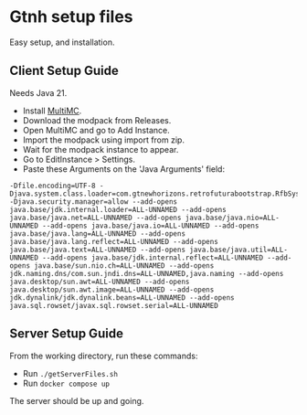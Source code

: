 # Gtnh setup files
Easy setup, and installation.

## Client Setup Guide
Needs Java 21.
- Install [MultiMC](https://multimc.org/).
- Download the modpack from Releases.
- Open MultiMC and go to Add Instance.
- Import the modpack using import from zip.
- Wait for the modpack instance to appear.
- Go to EditInstance > Settings.
- Paste these Arguments on the 'Java Arguments' field:
```
-Dfile.encoding=UTF-8 -Djava.system.class.loader=com.gtnewhorizons.retrofuturabootstrap.RfbSystemClassLoader -Djava.security.manager=allow --add-opens java.base/jdk.internal.loader=ALL-UNNAMED --add-opens java.base/java.net=ALL-UNNAMED --add-opens java.base/java.nio=ALL-UNNAMED --add-opens java.base/java.io=ALL-UNNAMED --add-opens java.base/java.lang=ALL-UNNAMED --add-opens java.base/java.lang.reflect=ALL-UNNAMED --add-opens java.base/java.text=ALL-UNNAMED --add-opens java.base/java.util=ALL-UNNAMED --add-opens java.base/jdk.internal.reflect=ALL-UNNAMED --add-opens java.base/sun.nio.ch=ALL-UNNAMED --add-opens jdk.naming.dns/com.sun.jndi.dns=ALL-UNNAMED,java.naming --add-opens java.desktop/sun.awt=ALL-UNNAMED --add-opens java.desktop/sun.awt.image=ALL-UNNAMED --add-opens jdk.dynalink/jdk.dynalink.beans=ALL-UNNAMED --add-opens java.sql.rowset/javax.sql.rowset.serial=ALL-UNNAMED
```

## Server Setup Guide
From the working directory, run these commands:
- Run `./getServerFiles.sh`
- Run `docker compose up`

The server should be up and going.
